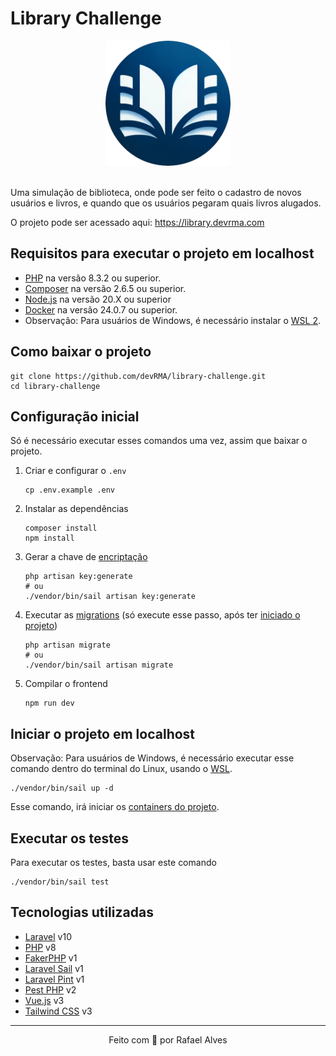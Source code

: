 # Library Challenge

<div align="center">
    <a href="https://library.devrma.com" target="_blank">
        <img src="./public/logo.png" alt="Logo" height="200" />
    </a>
</div>

<br>

Uma simulação de biblioteca, onde pode ser feito o cadastro de novos usuários e livros, e quando que os usuários pegaram quais livros alugados.

O projeto pode ser acessado aqui: <https://library.devrma.com>

## Requisitos para executar o projeto em localhost

-   [PHP](https://www.php.net/) na versão 8.3.2 ou superior.
-   [Composer](https://getcomposer.org/) na versão 2.6.5 ou superior.
-   [Node.js](https://nodejs.org/en) na versão 20.X ou superior
-   [Docker](https://www.docker.com/) na versão 24.0.7 ou superior.
-   Observação: Para usuários de Windows, é necessário instalar o [WSL 2](https://docs.microsoft.com/pt-br/windows/wsl/install).

## Como baixar o projeto

```shell
git clone https://github.com/devRMA/library-challenge.git
cd library-challenge
```

## Configuração inicial

Só é necessário executar esses comandos uma vez, assim que baixar o projeto.

1. Criar e configurar o `.env`

    ```shell
    cp .env.example .env
    ```

2. Instalar as dependências

    ```shell
    composer install
    npm install
    ```

3. Gerar a chave de [encriptação](https://laravel.com/docs/10.x/encryption)

    ```shell
    php artisan key:generate
    # ou
    ./vendor/bin/sail artisan key:generate
    ```

4. Executar as [migrations](https://laravel.com/docs/10.x/migrations) (só execute esse passo, após ter [iniciado o projeto](#iniciar-o-projeto-em-localhost))

    ```shell
    php artisan migrate
    # ou
    ./vendor/bin/sail artisan migrate
    ```

5. Compilar o frontend

    ```shell
    npm run dev
    ```

## Iniciar o projeto em localhost

Observação: Para usuários de Windows, é necessário executar esse comando dentro do terminal do Linux, usando o
[WSL](https://docs.microsoft.com/pt-br/windows/wsl/install).

```shell
./vendor/bin/sail up -d
```

Esse comando, irá iniciar os [containers do projeto](./docker-compose.yml).

## Executar os testes

Para executar os testes, basta usar este comando

```shell
./vendor/bin/sail test
```

## Tecnologias utilizadas

-   [Laravel](https://laravel.com/docs/10.x) v10
-   [PHP](https://www.php.net/) v8
-   [FakerPHP](https://fakerphp.github.io) v1
-   [Laravel Sail](https://laravel.com/docs/10.x/sail) v1
-   [Laravel Pint](https://laravel.com/docs/10.x/pint) v1
-   [Pest PHP](https://pestphp.com) v2
-   [Vue.js](https://vuejs.org) v3
-   [Tailwind CSS](https://tailwindcss.com) v3

---

<p align="center">Feito com 🤍 por Rafael Alves</p>
